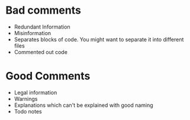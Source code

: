 # Bad comments

- Redundant Information
- Misinformation
- Separates blocks of code. You might want to separate it into different files
- Commented out code

# Good Comments

- Legal information
- Warnings
- Explanations which can't be explained with good naming
- Todo notes